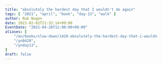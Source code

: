 ```yaml
---
title: "absolutely the hardest day that I wouldn't do again"
tags: [ "2021", "april", "book", "day-13", "walk" ]
author: Rob Nugen
date: 2022-02-02T21:32:14+09:00
EventDate: "2021-04-28T12:00:00+09:00"
aliases: [
    "/en/books/slow-down/1428-absolutely-the-hardest-day-that-i-wouldn-t-do-again",
    "/yn0428",
    "/ynday13",
]
draft: false
---
```


<img
src="https://b.robnugen.com/quests/walk-to-niigata/2021/en_route/day-13/2021_apr_28_planning_to_hike_from_here_to_there.jpeg"
alt=""
class="title" />
